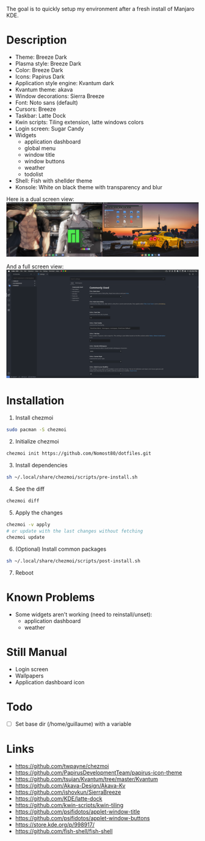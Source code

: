 The goal is to quickly setup my environment after a fresh install of Manjaro KDE.

# Description

* Theme: Breeze Dark
* Plasma style: Breeze Dark
* Color: Breeze Dark
* Icons: Papirus Dark
* Application style engine: Kvantum dark
* Kvantum theme: akava
* Window decorations: Sierra Breeze
* Font: Noto sans (default)
* Cursors: Breeze
* Taskbar: Latte Dock
* Kwin scripts: Tiling extension, latte windows colors
* Login screen: Sugar Candy
* Widgets
  * application dashboard
  * global menu
  * window title
  * window buttons
  * weather
  * todolist
* Shell: Fish with shellder theme
* Konsole: White on black theme with transparency and blur

Here is a dual screen view:
![Screen](images/my_kde.png)

And a full screen view:
![Fullscreen](images/full_screen.png)

# Installation

1. Install chezmoi
```bash
sudo pacman -S chezmoi
```

2. Initialize chezmoi
```bash
chezmoi init https://github.com/Nomost80/dotfiles.git
```

3. Install dependencies
```bash
sh ~/.local/share/chezmoi/scripts/pre-install.sh
```

4. See the diff
```bash
chezmoi diff
```

5. Apply the changes
```bash
chezmoi -v apply
# or update with the last changes without fetching
chezmoi update
```

6. (Optional) Install common packages
```bash
sh ~/.local/share/chezmoi/scripts/post-install.sh
```

7. Reboot

# Known Problems

* Some widgets aren't working (need to reinstall/unset): 
  * application dashboard
  * weather

# Still Manual

* Login screen
* Wallpapers
* Application dashboard icon

# Todo

- [ ] Set base dir (/home/guillaume) with a variable

# Links

* https://github.com/twpayne/chezmoi
* https://github.com/PapirusDevelopmentTeam/papirus-icon-theme
* https://github.com/tsujan/Kvantum/tree/master/Kvantum
* https://github.com/Akava-Design/Akava-Kv
* https://github.com/ishovkun/SierraBreeze
* https://github.com/KDE/latte-dock
* https://github.com/kwin-scripts/kwin-tiling
* https://github.com/psifidotos/applet-window-title
* https://github.com/psifidotos/applet-window-buttons
* https://store.kde.org/p/998917/
* https://github.com/fish-shell/fish-shell
